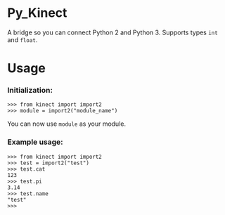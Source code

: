 # Py_Kinect
A bridge so you can connect Python 2 and Python 3.
Supports types `int` and `float`.
# Usage
### Initialization:
```python3
>>> from kinect import import2
>>> module = import2("module_name")
```
You can now use `module` as your module.
### Example usage:
```python3
>>> from kinect import import2
>>> test = import2("test")
>>> test.cat
123
>>> test.pi
3.14
>>> test.name
"test"
>>> 
```
